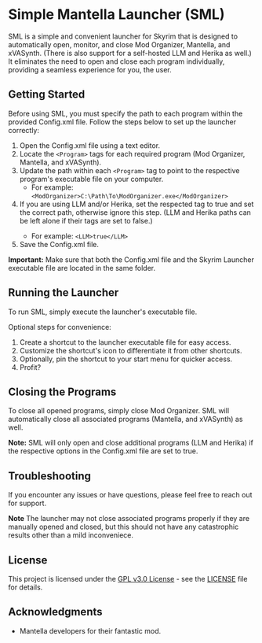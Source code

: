 # Simple Mantella Launcher (SML)

SML is a simple and convenient launcher for Skyrim that is designed to automatically open, monitor, and close Mod Organizer, Mantella, and xVASynth. (There is also support for a self-hosted LLM and Herika as well.)
It eliminates the need to open and close each program individually, providing a seamless experience for you, the user.

## Getting Started

Before using SML, you must specify the path to each program within the provided Config.xml file. Follow the steps below to set up the launcher correctly:

1. Open the Config.xml file using a text editor.
2. Locate the `<Program>` tags for each required program (Mod Organizer, Mantella, and xVASynth).
3. Update the path within each `<Program>` tag to point to the respective program's executable file on your computer.
   - For example: `<ModOrganizer>C:\Path\To\ModOrganizer.exe</ModOrganizer>`
4. If you are using LLM and/or Herika, set the respected <UseProgram> tag to true and set the correct path, otherwise ignore this step. (LLM and Herika paths can be left alone if their tags are set to false.)
   - For example: `<LLM>true</LLM>`
5. Save the Config.xml file.

**Important:** Make sure that both the Config.xml file and the Skyrim Launcher executable file are located in the same folder.

## Running the Launcher

To run SML, simply execute the launcher's executable file. 

Optional steps for convenience:

1. Create a shortcut to the launcher executable file for easy access.
2. Customize the shortcut's icon to differentiate it from other shortcuts.
3. Optionally, pin the shortcut to your start menu for quicker access.
4. Profit?

## Closing the Programs

To close all opened programs, simply close Mod Organizer. SML will automatically close all associated programs (Mantella, and xVASynth) as well.

**Note:** SML will only open and close additional programs (LLM and Herika) if the respective options in the Config.xml file are set to true.

## Troubleshooting

If you encounter any issues or have questions, please feel free to reach out for support.

**Note** The launcher may not close associated programs properly if they are manually opened and closed, but this should not have any catastrophic results other than a mild inconveniece.

## License

This project is licensed under the [GPL v3.0 License](https://opensource.org/license/gpl-3-0/) - see the [LICENSE](LICENSE) file for details.

## Acknowledgments

- Mantella developers for their fantastic mod.

